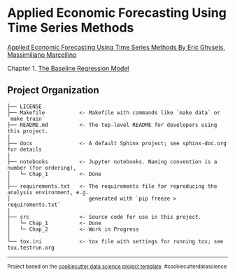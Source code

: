 Applied Economic Forecasting Using Time Series Methods
======================================================

[Applied Economic Forecasting Using Time Series Methods By Eric Ghysels, Massimiliano Marcellino](http://didattica.unibocconi.eu/myigier/index.php?IdUte=49257&idr=29747&lingua=eng&comando=Apri)



Chapter 1. [The Baseline Regression Model](https://github.com/ryansmccoy/applied-economics/blob/master/notebooks/Chap1.ipynb)


Project Organization
------------

    ├── LICENSE
    ├── Makefile           <- Makefile with commands like `make data` or `make train`
    ├── README.md          <- The top-level README for developers using this project.
    │
    ├── docs               <- A default Sphinx project; see sphinx-doc.org for details
    │
    ├── notebooks          <- Jupyter notebooks. Naming convention is a number (for ordering),
    │   └─ Chap_1          <- Done
    │
    ├── requirements.txt   <- The requirements file for reproducing the analysis environment, e.g.
    │                         generated with `pip freeze > requirements.txt`
    │
    ├── src                <- Source code for use in this project.
    │   └─ Chap_1          <- Done
    │   └─ Chap_2          <- Work in Progress
    │
    └── tox.ini            <- tox file with settings for running tox; see tox.testrun.org


--------

<p><small>Project based on the <a target="_blank" href="https://drivendata.github.io/cookiecutter-data-science/">cookiecutter data science project template</a>. #cookiecutterdatascience</small></p>
